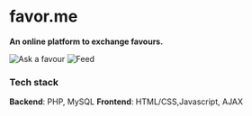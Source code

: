 # favor.me

**An online platform to exchange favours.**

![Ask a favour](https://raw.githubusercontent.com/aman-saha/favor.me/master/screenshots/Screenshot%20from%202017-09-27%2018-08-04.png)
![Feed](https://raw.githubusercontent.com/aman-saha/favor.me/master/screenshots/Screenshot%20from%202017-09-27%2018-07-52.png)

### Tech stack
**Backend**: PHP, MySQL
**Frontend**: HTML/CSS,Javascript, AJAX


